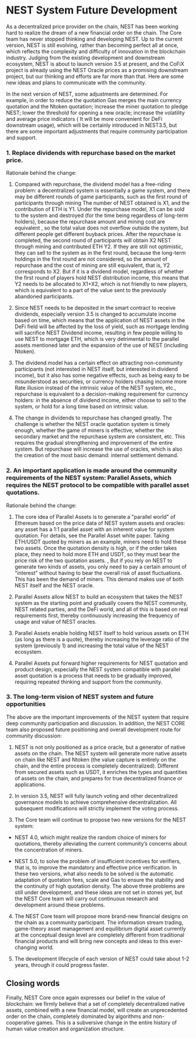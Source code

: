 # NEST System Future Development

As a decentralized price provider on the chain, NEST has been working hard to realize the dream of a new financial order on the chain. The Core team has never stopped thinking and developing NEST. Up to the current version, NEST is still evolving, rather than becoming perfect all at once, which reflects the complexity and difficulty of innovation in the blockchain industry. Judging from the existing development and downstream ecosystem, NEST is about to launch version 3.5 at present, and the CoFiX project is already using the NEST Oracle prices as a promising downstream project, but our thinking and efforts are far more than that. Here are some new ideas and plans to communicate with the community.

In the next version of NEST, some adjustments are determined. For example, in order to reduce the quotation Gas merges the main currency quotation and the Ntoken quotation; increase the miner quotation to pledge NEST; lower the threshold for opening a new oracle; increase the volatility and average price indicators ( It will be more convenient for DeFi downstream usage), which will be certainly introduced in NEST3.5, but there are some important adjustments that require community participation and support.

### 1. Replace dividends with repurchase based on the market price.

Rationale behind the change: 

1. Compared with repurchase, the dividend model has a free-riding problem: a decentralized system is essentially a game system, and there may be different rounds of game participants, such as the first round of participants through mining The number of NEST obtained is X1, and the contribution of ETH is Y1. Under the repurchase model, X1 can be sold to the system and destroyed (for the time being regardless of long-term holders), because the repurchase amount and mining cost are equivalent , so the total value does not overflow outside the system, but different people get different buyback prices. After the repurchase is completed, the second round of participants will obtain X2 NEST through mining and contributed ETH Y2. If they are still not optimistic, they can sell to the system as in the first round, because the long-term holdings in the first round are not considered, so the amount of repurchase and the cost of mining are still equivalent, that is, Y2 corresponds to X2. But if it is a dividend model, regardless of whether the first round of players hold NEST distribution income, this means that Y2 needs to be allocated to X1+X2, which is not friendly to new players, which is equivalent to a part of the value sent to the previously abandoned participants.

2. Since NEST needs to be deposited in the smart contract to receive dividends, especially version 3.5 is changed to accumulate income based on time, which means that the application of NEST assets in the DeFi field will be affected by the loss of yield, such as mortgage lending will sacrifice NEST Dividend income, resulting in few people willing to use NEST to mortgage ETH, which is very detrimental to the parallel assets mentioned later and the expansion of the use of NEST (including Ntoken).

3. The dividend model has a certain effect on attracting non-community participants (not interested in NEST itself, but interested in dividend income), but it also has some negative effects, such as being easy to be misunderstood as securities, or currency holders chasing income more Rate illusion instead of the intrinsic value of the NEST system, etc., repurchase is equivalent to a decision-making requirement for currency holders: in the absence of dividend income, either choose to sell to the system, or hold for a long time based on intrinsic value.

4. The change in dividends to repurchase has changed greatly. The challenge is whether the NEST oracle quotation system is timely enough, whether the game of miners is effective, whether the secondary market and the repurchase system are consistent, etc. This requires the gradual strengthening and improvement of the entire system. But repurchase will increase the use of oracles, which is also the creation of the most basic demand: internal settlement demand.

### 2. An important application is made around the community requirements of the NEST system: Parallel Assets, which requires the NEST protocol to be compatible with parallel asset quotations.

Rationale behind the change:

1) The core idea of Parallel Assets is to generate a "parallel world" of Ethereum based on the price data of NEST system assets and oracles: any asset has a 1:1 parallel asset with an inherent value for system quotation. For details, see the Parallel Asset white paper. Taking ETH/USDT quoted by miners as an example, miners need to hold these two assets. Once the quotation density is high, or if the order takes place, they need to hold more ETH and USDT, so they must bear the price risk of the two quotation assets. , But if you rely on NEST to generate two kinds of assets, you only need to pay a certain amount of "interest" without having to bear the overall risk of asset fluctuations. This has been the demand of miners. This demand makes use of both NEST itself and the NEST oracle.

2) Parallel Assets allow NEST to build an ecosystem that takes the NEST system as the starting point and gradually covers the NEST community, NEST related parties, and the DeFi world, and all of this is based on real requirements first, thereby continuously increasing the frequency of usage and value of NEST oracles.

3) Parallel Assets enable holding NEST itself to hold various assets on ETH (as long as there is a quote), thereby increasing the leverage ratio of the system (previously 1) and increasing the total value of the NEST ecosystem.

4) Parallel Assets put forward higher requirements for NEST quotation and product design, especially the NEST system compatible with parallel asset quotation is a process that needs to be gradually improved, requiring repeated thinking and support from the community.

### 3. The long-term vision of NEST system and future opportunities

The above are the important improvements of the NEST system that require deep community participation and discussion. In addition, the NEST CORE team also proposed future positioning and overall development route for community discussion:

1. NEST is not only positioned as a price oracle, but a generator of native assets on the chain. The NEST system will generate more native assets on chain like NEST and Ntoken (the value capture is entirely on the chain, and the entire process is completely decentralized). Different from secured assets such as USDT, it enriches the types and quantities of assets on the chain, and prepares for true decentralized finance or applications.

2. In version 3.5, NEST will fully launch voting and other decentralized governance models to achieve comprehensive decentralization. All subsequent modifications will strictly implement the voting process.

3. The Core team will continue to propose two new versions for the NEST system: 

* NEST 4.0, which might realize the random choice of miners for quotations, thereby alleviating the current community’s concerns about the concentration of miners.

* NEST 5.0, to solve the problem of insufficient incentives for verifiers, that is, to improve the mandatory and effective price verification. In these two versions, what also needs to be solved is the automatic adaptation of quotation fees, scale and Gas to ensure the stability and the continuity of high quotation density. The above three problems are still under development, and these ideas are not set in stones yet, but the NEST Core team will carry out continuous research and development around these problems.

4. The NEST Core team will propose more brand-new financial designs on the chain as a community participant. The information stream trading, game-theory asset management and equilibrium digital asset currently at the conceptual design level are completely different from traditional financial products and will bring new concepts and ideas to this ever-changing world.

5. The development lifecycle of each version of NEST could take about 1-2 years, through it could progress faster.

## Closing words

Finally, NEST Core once again expresses our belief in the value of blockchain: we firmly believe that a set of completely decentralized native assets, combined with a new financial model, will create an unprecedented order on the chain, completely dominated by algorithms and non-cooperative games. This is a subversive change in the entire history of human value creation and organization structure.


